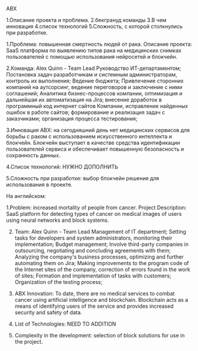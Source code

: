 ABX

1.Описание проекта и проблема.
2.бекгрануд команды
3.В чем инновация
4.список технологий 
5.Сложность, с которой столкнулись при разработке.

1.Проблема: повышенная смертность людей от рака. 
Описание проекта: SaaS платформа по выявлению типов рака на медицинских снимках пользователей с помощью использования нейросетей и блокчейн.

2.Команда: Alex Quinn - Team Lead
Руководство ИТ-департаментом;
Постановка задач разработчикам и системным администраторам, контроль их выполнения;
Ведение бюджета;
Привлечение сторонних компаний на аутсорсинг, ведение переговоров и заключение с ними соглашений;
Аналитика бизнес-процессов компании, оптимизация и дальнейшая их автоматизация на Jira;
внесение доработок в программный код интернет сайтов Компании, исправление найденных ошибок в работе сайтов; 
формирование и реализация задач с заказчиками;
организация процесса тестирования; 

3.Инновация ABX: на сегодняшний день нет медицинских сервисов для борьбы с раком с использованием искусственного интеллекта и блокчейн. Блокчейн выступает в качестве средства идентификации пользователей сервиса и обеспечивает повышенную безопасность и сохранность данных. 

4.Список технологий: НУЖНО ДОПОЛНИТЬ

5.Сложность при разработке: выбор блокчейн решения для использования в проекте.

На английском:


1.Problem: increased mortality of people from cancer.
Project Description: SaaS platform for detecting types of cancer on medical images of users using neural networks and block systems.

2. Team: Alex Quinn - Team Lead
Management of IT department;
Setting tasks for developers and system administrators, monitoring their implementation;
Budget management;
Involve third-party companies in outsourcing, negotiating and concluding agreements with them;
Analyzing the company's business processes, optimizing and further automating them on Jira;
Making improvements to the program code of the Internet sites of the company, correction of errors found in the work of sites;
Formation and implementation of tasks with customers;
Organization of the testing process;

3. ABX Innovation: To date, there are no medical services to combat cancer using artificial intelligence and blockchain. Blockchain acts as a means of identifying users of the service and provides increased security and safety of data.

4. List of Technologies: NEED TO ADDITION

5. Complexity in the development: selection of block solutions for use in the project.
